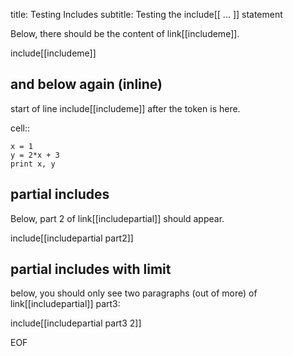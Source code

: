 title: Testing Includes
subtitle: Testing the include[[ ... ]] statement

Below, there should be the content of link[[includeme]].

include[[includeme]]

## and below again (inline)

start of line include[[includeme]] after the token is here.

cell::

    x = 1
    y = 2*x + 3
    print x, y

## partial includes

Below, part 2 of link[[includepartial]] should appear.

include[[includepartial part2]]

## partial includes with limit

below, you should only see two paragraphs (out of more) of link[[includepartial]] part3:

include[[includepartial part3 2]]

EOF